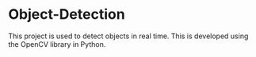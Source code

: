 # Object-Detection
This project is used to detect objects in real time. This is developed using the OpenCV library in Python.
